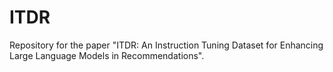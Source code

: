 # ITDR
Repository for the paper "ITDR: An Instruction Tuning Dataset for Enhancing Large Language Models in Recommendations".

